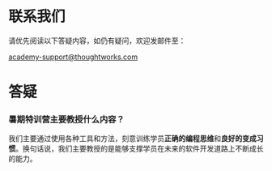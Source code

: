 # 联系我们

请优先阅读以下答疑内容，如仍有疑问，欢迎发邮件至：

[academy-support@thoughtworks.com](mailto:academy-support@thoughtworks.com)

# 答疑

### 暑期特训营主要教授什么内容？

我们主要通过使用各种工具和方法，刻意训练学员**正确的编程思维**和**良好的变成习惯**。换句话说，我们主要教授的是能够支撑学员在未来的软件开发道路上不断成长的能力。
